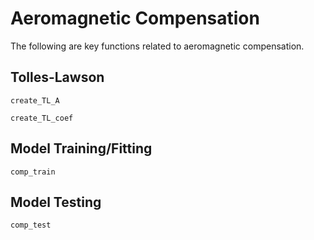 # Aeromagnetic Compensation

The following are key functions related to aeromagnetic compensation.

## Tolles-Lawson

```@docs
create_TL_A
```

```@docs
create_TL_coef
```

## Model Training/Fitting

```@docs
comp_train
```

## Model Testing

```@docs
comp_test
```
